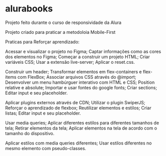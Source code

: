 # alurabooks
Projeto feito durante o curso de responsividade da Alura

Projeto criado para praticar a metodoloia Mobile-First

Praticas para Reforçar aprendizado:

Acessar e visualizar o projeto no Figma;
Captar informações como as cores dos elementos no Figma;
Começar a construir um projeto HTML;
Criar variáveis CSS;
Usar a extensão live-server;
Aplicar o reset.css.

Construir um header;
Transformar elementos em flex-containers e flex-items com FlexBox;
Associar arquivos CSS através do @import;
Desenvolver um menu hambúrguer interativo com HTML e CSS;
Position relative e absolute;
Importar e usar fontes do google fonts;
Criar sections;
Editar input e seu placeholder.

Aplicar plugins externos através de CDN;
Utilizar o plugin SwiperJS;
Reforçar o aprendizado de flexbox;
Reutilizar elementos e estilos;
Criar listas;
Editar input e seu placeholder.

Usar media queries;
Aplicar diferentes estilos para diferentes tamanhos de tela;
Retirar elementos da tela;
Aplicar elementos na tela de acordo com o tamanho do dispositivo.

Aplicar estilos com media queries diferentes;
Usar estilos diferentes no mesmo elemento com pseudo-classes.

